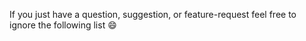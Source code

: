
If you just have a question, suggestion, or feature-request feel free to ignore the following list :smile:
